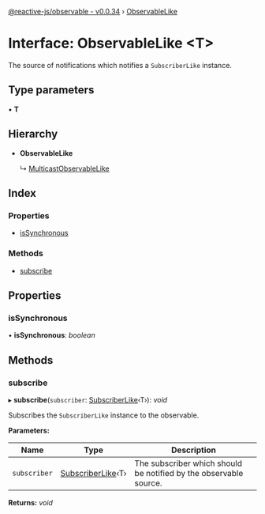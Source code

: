 [@reactive-js/observable - v0.0.34](../README.md) › [ObservableLike](observablelike.md)

# Interface: ObservableLike <**T**>

The source of notifications which notifies a `SubscriberLike` instance.

## Type parameters

▪ **T**

## Hierarchy

* **ObservableLike**

  ↳ [MulticastObservableLike](multicastobservablelike.md)

## Index

### Properties

* [isSynchronous](observablelike.md#issynchronous)

### Methods

* [subscribe](observablelike.md#subscribe)

## Properties

###  isSynchronous

• **isSynchronous**: *boolean*

## Methods

###  subscribe

▸ **subscribe**(`subscriber`: [SubscriberLike](subscriberlike.md)‹T›): *void*

Subscribes the `SubscriberLike` instance to the observable.

**Parameters:**

Name | Type | Description |
------ | ------ | ------ |
`subscriber` | [SubscriberLike](subscriberlike.md)‹T› | The subscriber which should be notified by the observable source.  |

**Returns:** *void*
